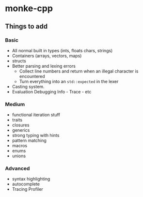 # monke-cpp

## Things to add

### Basic
- All normal built in types (ints, floats chars, strings)
- Containers (arrays, vectors, maps)
- structs 
- Better parsing and lexing errors
  - Collect line numbers and return when an illegal character is encountered 
  - Turn everything into an `std::expected` in the lexer
- Casting system.
- Evaluation Debugging Info - Trace - etc

### Medium
- functional iteration stuff
- traits
- closures
- generics
- strong typing with hints
- pattern matching
- macros
- enums
- unions

### Advanced
- syntax highlighting
- autocomplete
- Tracing Profiler